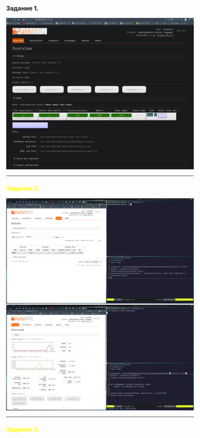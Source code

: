 ### <span sytle="color:yellow">Задание 1.</span>

![](/Databases_and_their_types/img/rabbit_1.jpg)

---
### <span style="color:yellow">Задание 2.</span>


![](/Databases_and_their_types/img/rabbit_2.jpg)
![](/Databases_and_their_types/img/rabbit_3.jpg)

---
### <span style="color:yellow">Задание 3.</span>



